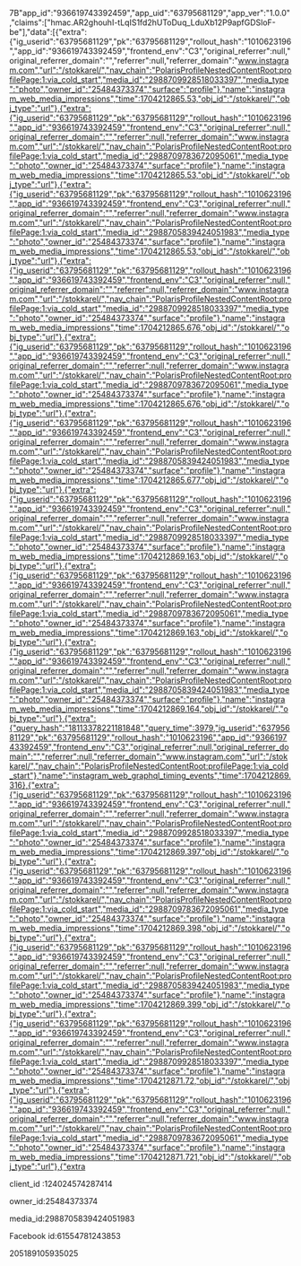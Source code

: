
7B"app_id":"936619743392459","app_uid":"63795681129","app_ver":"1.0.0","claims":["hmac.AR2ghouhI-tLqIS1fd2hUToDuq_LduXb12P9apfGDSloF-be"],"data":[{"extra":{"ig_userid":"63795681129","pk":"63795681129","rollout_hash":"1010623196","app_id":"936619743392459","frontend_env":"C3","original_referrer":null,"original_referrer_domain":"","referrer":null,"referrer_domain":"www.instagram.com","url":"/stokkarel/","nav_chain":"PolarisProfileNestedContentRoot:profilePage:1:via_cold_start","media_id":"2988709928518033397","media_type":"photo","owner_id":"25484373374","surface":"profile"},"name":"instagram_web_media_impressions","time":1704212865.53,"obj_id":"/stokkarel/","obj_type":"url"},{"extra":{"ig_userid":"63795681129","pk":"63795681129","rollout_hash":"1010623196","app_id":"936619743392459","frontend_env":"C3","original_referrer":null,"original_referrer_domain":"","referrer":null,"referrer_domain":"www.instagram.com","url":"/stokkarel/","nav_chain":"PolarisProfileNestedContentRoot:profilePage:1:via_cold_start","media_id":"2988709783672095061","media_type":"photo","owner_id":"25484373374","surface":"profile"},"name":"instagram_web_media_impressions","time":1704212865.53,"obj_id":"/stokkarel/","obj_type":"url"},{"extra":{"ig_userid":"63795681129","pk":"63795681129","rollout_hash":"1010623196","app_id":"936619743392459","frontend_env":"C3","original_referrer":null,"original_referrer_domain":"","referrer":null,"referrer_domain":"www.instagram.com","url":"/stokkarel/","nav_chain":"PolarisProfileNestedContentRoot:profilePage:1:via_cold_start","media_id":"2988705839424051983","media_type":"photo","owner_id":"25484373374","surface":"profile"},"name":"instagram_web_media_impressions","time":1704212865.53,"obj_id":"/stokkarel/","obj_type":"url"},{"extra":{"ig_userid":"63795681129","pk":"63795681129","rollout_hash":"1010623196","app_id":"936619743392459","frontend_env":"C3","original_referrer":null,"original_referrer_domain":"","referrer":null,"referrer_domain":"www.instagram.com","url":"/stokkarel/","nav_chain":"PolarisProfileNestedContentRoot:profilePage:1:via_cold_start","media_id":"2988709928518033397","media_type":"photo","owner_id":"25484373374","surface":"profile"},"name":"instagram_web_media_impressions","time":1704212865.676,"obj_id":"/stokkarel/","obj_type":"url"},{"extra":{"ig_userid":"63795681129","pk":"63795681129","rollout_hash":"1010623196","app_id":"936619743392459","frontend_env":"C3","original_referrer":null,"original_referrer_domain":"","referrer":null,"referrer_domain":"www.instagram.com","url":"/stokkarel/","nav_chain":"PolarisProfileNestedContentRoot:profilePage:1:via_cold_start","media_id":"2988709783672095061","media_type":"photo","owner_id":"25484373374","surface":"profile"},"name":"instagram_web_media_impressions","time":1704212865.676,"obj_id":"/stokkarel/","obj_type":"url"},{"extra":{"ig_userid":"63795681129","pk":"63795681129","rollout_hash":"1010623196","app_id":"936619743392459","frontend_env":"C3","original_referrer":null,"original_referrer_domain":"","referrer":null,"referrer_domain":"www.instagram.com","url":"/stokkarel/","nav_chain":"PolarisProfileNestedContentRoot:profilePage:1:via_cold_start","media_id":"2988705839424051983","media_type":"photo","owner_id":"25484373374","surface":"profile"},"name":"instagram_web_media_impressions","time":1704212865.677,"obj_id":"/stokkarel/","obj_type":"url"},{"extra":{"ig_userid":"63795681129","pk":"63795681129","rollout_hash":"1010623196","app_id":"936619743392459","frontend_env":"C3","original_referrer":null,"original_referrer_domain":"","referrer":null,"referrer_domain":"www.instagram.com","url":"/stokkarel/","nav_chain":"PolarisProfileNestedContentRoot:profilePage:1:via_cold_start","media_id":"2988709928518033397","media_type":"photo","owner_id":"25484373374","surface":"profile"},"name":"instagram_web_media_impressions","time":1704212869.163,"obj_id":"/stokkarel/","obj_type":"url"},{"extra":{"ig_userid":"63795681129","pk":"63795681129","rollout_hash":"1010623196","app_id":"936619743392459","frontend_env":"C3","original_referrer":null,"original_referrer_domain":"","referrer":null,"referrer_domain":"www.instagram.com","url":"/stokkarel/","nav_chain":"PolarisProfileNestedContentRoot:profilePage:1:via_cold_start","media_id":"2988709783672095061","media_type":"photo","owner_id":"25484373374","surface":"profile"},"name":"instagram_web_media_impressions","time":1704212869.163,"obj_id":"/stokkarel/","obj_type":"url"},{"extra":{"ig_userid":"63795681129","pk":"63795681129","rollout_hash":"1010623196","app_id":"936619743392459","frontend_env":"C3","original_referrer":null,"original_referrer_domain":"","referrer":null,"referrer_domain":"www.instagram.com","url":"/stokkarel/","nav_chain":"PolarisProfileNestedContentRoot:profilePage:1:via_cold_start","media_id":"2988705839424051983","media_type":"photo","owner_id":"25484373374","surface":"profile"},"name":"instagram_web_media_impressions","time":1704212869.164,"obj_id":"/stokkarel/","obj_type":"url"},{"extra":{"query_hash":"18113378221181848","query_time":3979,"ig_userid":"63795681129","pk":"63795681129","rollout_hash":"1010623196","app_id":"936619743392459","frontend_env":"C3","original_referrer":null,"original_referrer_domain":"","referrer":null,"referrer_domain":"www.instagram.com","url":"/stokkarel/","nav_chain":"PolarisProfileNestedContentRoot:profilePage:1:via_cold_start"},"name":"instagram_web_graphql_timing_events","time":1704212869.316},{"extra":{"ig_userid":"63795681129","pk":"63795681129","rollout_hash":"1010623196","app_id":"936619743392459","frontend_env":"C3","original_referrer":null,"original_referrer_domain":"","referrer":null,"referrer_domain":"www.instagram.com","url":"/stokkarel/","nav_chain":"PolarisProfileNestedContentRoot:profilePage:1:via_cold_start","media_id":"2988709928518033397","media_type":"photo","owner_id":"25484373374","surface":"profile"},"name":"instagram_web_media_impressions","time":1704212869.397,"obj_id":"/stokkarel/","obj_type":"url"},{"extra":{"ig_userid":"63795681129","pk":"63795681129","rollout_hash":"1010623196","app_id":"936619743392459","frontend_env":"C3","original_referrer":null,"original_referrer_domain":"","referrer":null,"referrer_domain":"www.instagram.com","url":"/stokkarel/","nav_chain":"PolarisProfileNestedContentRoot:profilePage:1:via_cold_start","media_id":"2988709783672095061","media_type":"photo","owner_id":"25484373374","surface":"profile"},"name":"instagram_web_media_impressions","time":1704212869.398,"obj_id":"/stokkarel/","obj_type":"url"},{"extra":{"ig_userid":"63795681129","pk":"63795681129","rollout_hash":"1010623196","app_id":"936619743392459","frontend_env":"C3","original_referrer":null,"original_referrer_domain":"","referrer":null,"referrer_domain":"www.instagram.com","url":"/stokkarel/","nav_chain":"PolarisProfileNestedContentRoot:profilePage:1:via_cold_start","media_id":"2988705839424051983","media_type":"photo","owner_id":"25484373374","surface":"profile"},"name":"instagram_web_media_impressions","time":1704212869.399,"obj_id":"/stokkarel/","obj_type":"url"},{"extra":{"ig_userid":"63795681129","pk":"63795681129","rollout_hash":"1010623196","app_id":"936619743392459","frontend_env":"C3","original_referrer":null,"original_referrer_domain":"","referrer":null,"referrer_domain":"www.instagram.com","url":"/stokkarel/","nav_chain":"PolarisProfileNestedContentRoot:profilePage:1:via_cold_start","media_id":"2988709928518033397","media_type":"photo","owner_id":"25484373374","surface":"profile"},"name":"instagram_web_media_impressions","time":1704212871.72,"obj_id":"/stokkarel/","obj_type":"url"},{"extra":{"ig_userid":"63795681129","pk":"63795681129","rollout_hash":"1010623196","app_id":"936619743392459","frontend_env":"C3","original_referrer":null,"original_referrer_domain":"","referrer":null,"referrer_domain":"www.instagram.com","url":"/stokkarel/","nav_chain":"PolarisProfileNestedContentRoot:profilePage:1:via_cold_start","media_id":"2988709783672095061","media_type":"photo","owner_id":"25484373374","surface":"profile"},"name":"instagram_web_media_impressions","time":1704212871.721,"obj_id":"/stokkarel/","obj_type":"url"},{"extra




client_id :124024574287414

owner_id:25484373374

media_id:2988705839424051983



Facebook id:61554781243853


205189105935025

